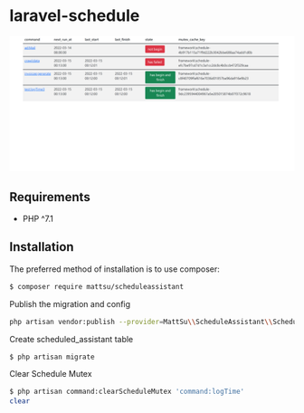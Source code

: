 # laravel-schedule
![screenshot](img/dashboard.png)

## Requirements

- PHP ^7.1


## Installation

The preferred method of installation is to use composer:

```bash
$ composer require mattsu/scheduleassistant
```

Publish the migration and config

```bash 
php artisan vendor:publish --provider=MattSu\\ScheduleAssistant\\ScheduleAssistantServiceProviser
```

Create scheduled_assistant table

```bash
$ php artisan migrate
```

Clear Schedule Mutex
```bash
$ php artisan command:clearScheduleMutex 'command:logTime'
clear
```
